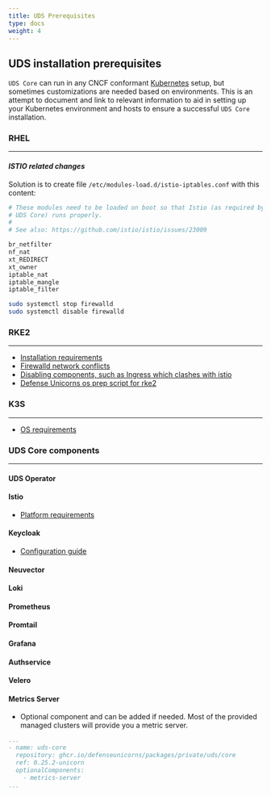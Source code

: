 ```yaml
---
title: UDS Prerequisites
type: docs
weight: 4
---
```


## UDS installation prerequisites

`UDS Core` can run in any CNCF conformant [Kubernetes](https://www.cncf.io/training/certification/software-conformance/) setup, but sometimes customizations are needed based on environments. This is an attempt to document and link to relevant information to aid in setting up your Kubernetes environment and hosts to ensure a successful `UDS Core` installation.  

### RHEL
---
#### *ISTIO related changes*
Solution is to create file `/etc/modules-load.d/istio-iptables.conf` with this content:

```bash
# These modules need to be loaded on boot so that Istio (as required by
# UDS Core) runs properly.
#
# See also: https://github.com/istio/istio/issues/23009

br_netfilter
nf_nat
xt_REDIRECT
xt_owner
iptable_nat
iptable_mangle
iptable_filter
```

```bash
sudo systemctl stop firewalld
sudo systemctl disable firewalld
```

### RKE2
--- 
* [Installation requirements](https://docs.rke2.io/install/requirements)
* [Firewalld network conflicts](https://docs.rke2.io/known_issues#firewalld-conflicts-with-default-networking)
* [Disabling components, such as Ingress which clashes with istio](https://docs.rke2.io/advanced#disabling-server-charts)
* [Defense Unicorns os prep script for rke2](https://github.com/defenseunicorns/uds-rke2-image-builder/blob/main/packer/scripts/os-prep.sh)


### K3S
---
* [OS requirements](https://docs.k3s.io/installation/requirements#operating-systems)



### UDS Core components
---
#### UDS Operator
#### Istio 
* [Platform requirements](https://istio.io/latest/docs/ops/deployment/platform-requirements/)
#### Keycloak
* [Configuration guide](https://www.keycloak.org/keycloak-benchmark/kubernetes-guide/latest/)
#### Neuvector
#### Loki
#### Prometheus
#### Promtail
#### Grafana
#### Authservice
#### Velero
#### Metrics Server
* Optional component and can be added if needed. Most of the provided managed clusters will provide you a metric server.
```yaml
...
- name: uds-core
  repository: ghcr.io/defenseunicorns/packages/private/uds/core
  ref: 0.25.2-unicorn
  optionalComponents:
    - metrics-server
...
```

